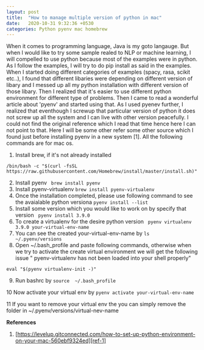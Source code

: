 ```yaml
---
layout: post
title:  "How to manage multiple version of python in mac"
date:   2020-10-31 9:32:36 +0530
categories: Python pyenv mac homebrew
---
```

When it comes to programming language, Java is my goto langauge. But when I would like to try some sample realed to NLP or machine learning, I will compelled to use
python because most of the examples were in python. As I follow the examples, I will try to do pip install as said in the examples. When I started doing different
categories of examples (spacy, rasa, scikit etc..), I found that different libaries were depending on different version of libary and I messed up all my python installation with
different version of those libary. Then I realized that it's easier to use different python environment for different type of problems. Then I came to read a wonderful article about 'pyenv'
and started using that. As I used pyenev further, I realized that eventhough I screwup that particular version of python it does not screw up all the system
and I can live with other version peacefully. I could not find the original reference which I read that time hence here I can not point to that. Here I will be some other
refer some other source which I found just before installing pyenv in a new system [1]. All the following commands are for mac os. 

1. Install brew, if it's not already installed
```
/bin/bash -c "$(curl -fsSL https://raw.githubusercontent.com/Homebrew/install/master/install.sh)"
```
2. Install pyenv
``` brew install pyenv```
3. Install pyenv-virtualenv
``` brew install pyenv-virtualenv ```
4. Once the installation completed, please use following command to see the avaialable python versiona
``` pyenv install --list ```
5. Install some version which you would like to work on by specify that version
``` pyenv install 3.9.0```
6.  To create a virtualenv for the desire python version
``` pyenv virtualenv 3.9.0 your-virtual-env-name```
7. You can see the created your-virtual-env-name by 
``` ls ~/.pyenv/versions ```
8. Open ~/.bash_profile and paste following commands, otherwise when we try to activate the create virtual environment we will get the following issue 
" pyenv-virtualenv has not been loaded into your shell properly"
  ```eval "$(pyenv init -)"
eval "$(pyenv virtualenv-init -)"
```
9. Run bashrc by
``` source  ~/.bash_profile ```

10 Now activate your virtual env by
``` pyenv activate your-virtual-env-name ```

11 If you want to remove your virtual env the you can simply remove the folder in ~/.pyenv/versions/virtual-nev-name


**References**
1. [https://levelup.gitconnected.com/how-to-set-up-python-environment-on-your-mac-560ebf9324ed][ref-1]
